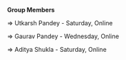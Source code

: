 **Group Members**

=> Utkarsh Pandey - Saturday, Online

=> Gaurav Pandey - Wednesday, Online

=> Aditya Shukla - Saturday, Online